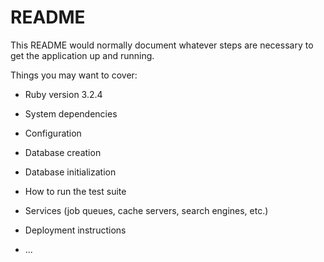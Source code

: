 # README

This README would normally document whatever steps are necessary to get the
application up and running.

Things you may want to cover:

* Ruby version 3.2.4

* System dependencies

* Configuration

* Database creation

* Database initialization

* How to run the test suite

* Services (job queues, cache servers, search engines, etc.)

* Deployment instructions

* ...
